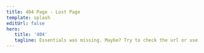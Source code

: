 ```yaml
---
title: 404 Page - Lost Page
template: splash
editUrl: false
hero: 
   title: '404'
   tagline: Essentials was missing. Maybe? Try to check the url or use search bar.
---
```



